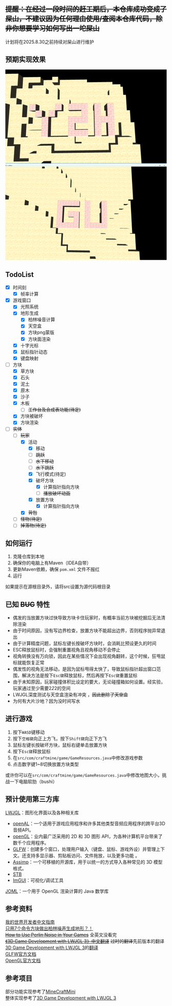## ~~提醒：在经过一段时间的赶工期后，本仓库成功变成了屎山，不建议因为任何理由使用/查阅本仓库代码，除非你想要学习如何写出一坨屎山~~

计划将在2025.8.30之前持续对屎山进行维护

## 预期实现效果
![预期实现效果](src/main/resources/game_yin.png)
![预期实现效果](src/main/resources/game_gu.png)

## TodoList
- [x] 时间刻
  - [x] 帧率计算
- [x] 游戏窗口
  - [x] 光照系统
  - [x] 地形生成
      - [x] 柏林噪音计算
      - [x] 天空盒
      - [x] 方块png蒙版
      - [x] 方块面渲染
  - [x] 十字光标
  - [x] 鼠标指针动态
  - [x] 键盘映射
- [ ] 方块
  - [x] 草方块
  - [x] 石头
  - [x] 泥土
  - [x] 原木
  - [x] 沙子
  - [x] 木板
    - [ ] ~~工作台及合成表功能(待定)~~
  - [x] 方块被破坏
  - [x] 方块渲染
- [ ] ~~实体~~
	- [ ] ~~玩家~~
      - [x] 活动
          - [x] 移动
          - [ ] ~~跳跃~~
          - [ ] ~~水下移动~~
          - [ ] ~~水下跳跃~~
          - [x] 飞行模式(待定)
          - [x] 破坏方块
            - [x] 计算指针指向方块
            - [ ] ~~播放破坏动画~~
          - [x] 放置方块
            - [x] 计算指针指向方块
      - [x] ~~背包~~
	- [ ] ~~怪物(待定)~~
	- [ ] ~~掉落物(待定)~~

## 如何运行
1. 克隆仓库到本地
2. 确保你的电脑上有Maven（IDEA自带）
3. 更新Maven依赖，确保 `pom.xml` 文件不报红
4. 运行

如果提示在源根目录外，请将src设置为源代码根目录

## 已知 ~~BUG~~ 特性
 - 偶发的当放置方块过快导致方块卡住玩家时，有概率当前方块被挖掘后无法清除渲染
 - 由于时间原因，没有写边界检查，放置方块不能超出边界，否则程序抛异常退出
 - 由于计算精度问题，鼠标左键长按破坏方块时，会消耗比预设更久的时间
 - ESC释放鼠标时，会强制重置视角且视角移动不会停止
 - 视角转换没有万向锁，因此在某些情况下会出现视角翻转，这个时候，狂甩鼠标就能恢复正常
 - 偶发性的视角无法移动，是因为鼠标甩得太快了，导致鼠标指针超出窗口范围，解决方法是按下`Esc键`释放鼠标，然后再按下`Esc键`重置鼠标
 - 由于未知原因，玩家碰撞体积比设定的要大，无论碰撞箱如何设置。经实验，玩家通过至少需要2*2*2的空间
 - LWJGL深度测试与天空盒渲染有冲突 ，~~因此删除了天空盒~~
 - 为何有大片沙地？因为没时间写水

## 进行游戏
1. 按下`WASD`键移动
2. 按下`空格键`向正上方飞，按下`Shift键`向正下方飞
3. 鼠标左键长按破坏方块，鼠标右键单击放置方块
4. 按下`Esc键`释放鼠标
5. 在`src/com/craftmine/game/GameResources.java`中修改游戏参数
6. 点击数字键1~8切换放置方块类型

或许你可以在`src/com/craftmine/game/GameResources.java`中修改地图大小，挑战一下电脑软肋（bushi）

## 预计使用第三方库
[LWJGL](https://www.lwjgl.org/)：图形化界面以及各种相关库</br>
   - [openAL](https://www.openal.org/)：一个适用于游戏应用程序和许多其他类型音频应用程序的跨平台3D音频API。
   - [openGL](https://www.khronos.org/opengl/)：业内最广泛采用的 2D 和 3D 图形 API，为各种计算机平台带来了数千个应用程序。
   - [GLFW](https://www.glfw.org/)：创建多个窗口，处理用户输入（键盘、鼠标、游戏外设）并管理上下文。还支持多显示器、剪贴板访问、文件拖放，以及更多功能 。
   - [Assimp](https://www.assimp.org/)：一个可移植的开源库，用于以统一的方式导入各种常见的 3D 模型格式。
   - [STB](https://github.com/nothings/stb)
   - [ImGUI](https://github.com/ocornut/imgui)：可视化/调试工具

[JOML](https://joml-ci.github.io/JOML/)：一个用于 OpenGL 渲染计算的 Java 数学库

## 参考资料
[我的世界开发者中文指南](https://github.com/mouse0w0/MinecraftDeveloperGuide?tab=readme-ov-file)</br>
[只用7个命令方块做出柏林噪声生成地形？！](https://www.bilibili.com/video/BV1vfKJedEdA/)</br>
~~[How to Use Perlin Noise in Your Games](http://devmag.org.za/2009/04/25/perlin-noise/)~~ 全英文没看完</br>
~~[《3D Game Development with LWJGL 3》中文翻译](https://mouse0w0.github.io/lwjglbook-CN-Translation/02-the-game-loop/)~~ ~~过时的翻译~~先前版本的翻译</br>
[3D Game Development with LWJGL 3](https://ahbejarano.gitbook.io/lwjglgamedev)的[翻译](https://yin2hao.github.io/lwjglbook-CN-Translation/)</br>
[GLFW官方文档](https://www.glfw.org/docs/latest/)</br>
[OpenGL官方文档](https://www.khronos.org/opengl/wiki/Main_Page)

## 参考项目
部分功能实现参考了[MineCraftMini](https://github.com/wyndwarrior/MineCraftMini)</br>
整体实现参考了[3D Game Development with LWJGL 3](https://github.com/lwjglgamedev/lwjglbook)
